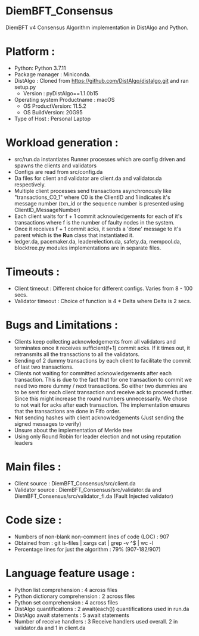 # DiemBFT_Consensus
DiemBFT v4 Consensus Algorithm implementation in DistAlgo and Python.


# Platform :
* Python: Python 3.7.11   
* Package manager : Miniconda.   
* DistAlgo : Cloned from https://github.com/DistAlgo/distalgo.git and ran setup.py 
	* Version : pyDistAlgo==1.1.0b15  
* Operating system Productname : macOS	  
	* OS ProductVersion: 11.5.2	  
	* OS BuildVersion:   20G95		  
* Type of Host : Personal Laptop	  
	
# Workload generation : 
* src/run.da instantiates Runner processes which are config driven and spawns the clients and validators 
* Configs are read from src/config.da   
* Da files for client and validator are client.da and validator.da respectively.  
* Multiple client processes send transactions asynchronously like "transactions_C0_1" where C0 is the ClientID 
		and 1 indicates it's message number (txn_id or the sequence number is presented using ClientID_MessageNumber)   
* Each client waits for f + 1 commit acknowledgements for each of it's transactions 
		where f is the number of faulty nodes in the system. 
* Once it receives f + 1 commit acks, it sends a 'done' message to it's parent 
		which is the **Run** class that instantiated it. 
* ledger.da, pacemaker.da, leaderelection.da, safety.da, mempool.da, blocktree.py 
		modules implementations are in separate files. 
	
# Timeouts :
* Client timeout : Different choice for different configs. Varies from 8 - 100 secs.
* Validator timeout : Choice of function is 4 * Delta where Delta is 2 secs.

# Bugs and Limitations :
* Clients keep collecting acknowledgements from all validators and terminates once it receives sufficient(f+1) commit acks. 
		If it times out, it retransmits all the transactions to all the validators.
* Sending of 2 dummy transactions by each client to facilitate the commit of last two transactions. 
* Clients not waiting for committed acknowledgements after each transaction. This is due to the fact that for one transaction to commit we need two more dummy / next transactions. So either two dummies are to be sent for each client transaction and receive ack to proceed further. 
Since this might increase the round numbers unnecessarily. We chose to not wait for acks after each transaction. The implementation ensures that the transactions are done in Fifo order.
* Not sending hashes with client acknowledgements (Just sending the signed messages to verify)
* Unsure about the implementation of Merkle tree
* Using only Round Robin for leader election and not using reputation leaders

# Main files :
* Client source : DiemBFT_Consensus/src/client.da
* Validator source : DiemBFT_Consensus/src/validator.da and DiemBFT_Consensus/src/validator_fi.da (Fault Injected validator)

# Code size :
* Numbers of non-blank non-comment lines of code (LOC) : 907
* Obtained from : git ls-files | xargs cat | grep -v ^$ | wc -l
* Percentage lines for just the algorithm : 79% (907-182/907)

# Language feature usage :
 * Python list comprehension : 4 across files
 * Python dictionary comprehension : 2 across files
 * Python set comprehension : 4 across files
 * DistAlgo quantifications : 2 await(each()) quantifications used in run.da
 * DistAlgo await statements : 5 await statements
 * Number of receive handlers : 3 Receive handlers used overall. 2 in validator.da and 1 in client.da
